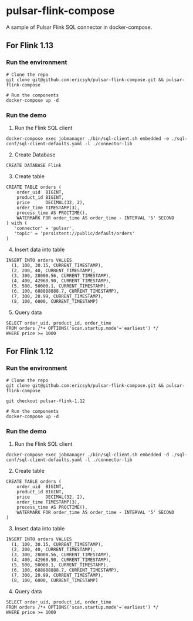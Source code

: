 # pulsar-flink-compose

A sample of Pulsar Flink SQL connector in docker-compose.

## For Flink 1.13

### Run the environment

```
# Clone the repo
git clone git@github.com:ericsyh/pulsar-flink-compose.git && pulsar-flink-compose

# Run the components
docker-compose up -d
```

###  Run the demo

1. Run the Flink SQL client

```
docker-compose exec jobmanager ./bin/sql-client.sh embedded -e ./sql-conf/sql-client-defaults.yaml -l ./connector-lib
```

2. Create Database

```
CREATE DATABASE Flink
```

3. Create table

```
CREATE TABLE orders (
    order_uid  BIGINT,
    product_id BIGINT,
    price      DECIMAL(32, 2),
    order_time TIMESTAMP(3),
    process_time AS PROCTIME(),
    WATERMARK FOR order_time AS order_time - INTERVAL '5' SECOND
) with (
   'connector' = 'pulsar',
   'topic' = 'persistent://public/default/orders'
)
```

4. Insert data into table

```
INSERT INTO orders VALUES
  (1, 100, 30.15, CURRENT_TIMESTAMP),
  (2, 200, 40, CURRENT_TIMESTAMP),
  (3, 300, 28000.56, CURRENT_TIMESTAMP),
  (4, 400, 42960.90, CURRENT_TIMESTAMP),
  (5, 500, 50000.1, CURRENT_TIMESTAMP),
  (6, 100, 688888888.7, CURRENT_TIMESTAMP),
  (7, 300, 20.99, CURRENT_TIMESTAMP),
  (8, 100, 6000, CURRENT_TIMESTAMP)
```

5. Query data

```
SELECT order_uid, product_id, order_time
FROM orders /*+ OPTIONS('scan.startup.mode'='earliest') */
WHERE price >= 1000
```

## For Flink 1.12

### Run the environment

```
# Clone the repo
git clone git@github.com:ericsyh/pulsar-flink-compose.git && pulsar-flink-compose

git checkout pulsar-flink-1.12

# Run the components
docker-compose up -d
```


###  Run the demo

1. Run the Flink SQL client

```
docker-compose exec jobmanager ./bin/sql-client.sh embedded -d ./sql-conf/sql-client-defaults.yaml -l ./connector-lib
```

2. Create table

```
CREATE TABLE orders (
    order_uid  BIGINT,
    product_id BIGINT,
    price      DECIMAL(32, 2),
    order_time TIMESTAMP(3),
    process_time AS PROCTIME(),
    WATERMARK FOR order_time AS order_time - INTERVAL '5' SECOND
)
```

3. Insert data into table

```
INSERT INTO orders VALUES
  (1, 100, 30.15, CURRENT_TIMESTAMP),
  (2, 200, 40, CURRENT_TIMESTAMP),
  (3, 300, 28000.56, CURRENT_TIMESTAMP),
  (4, 400, 42960.90, CURRENT_TIMESTAMP),
  (5, 500, 50000.1, CURRENT_TIMESTAMP),
  (6, 100, 688888888.7, CURRENT_TIMESTAMP),
  (7, 300, 20.99, CURRENT_TIMESTAMP),
  (8, 100, 6000, CURRENT_TIMESTAMP)
```

4. Query data

```
SELECT order_uid, product_id, order_time
FROM orders /*+ OPTIONS('scan.startup.mode'='earliest') */
WHERE price >= 1000
```
